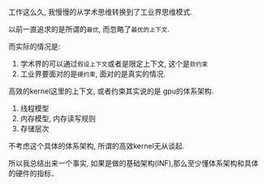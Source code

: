 工作这么久, 我慢慢的从学术思维转换到了工业界思维模式.

以前一直追求的是所谓的`最优`, 而忽略了`最优的上下文`. 

而实际的情况是:
1. 学术界的可以通过`假设上下文`或者是限定上下文, 这个是`软约束`
2. 工业界要面对的是`硬约束`, 面对的是真实的情况.


高效的kernel这里的上下文, 或者约束其实说的是 gpu的体系架构.
1. 线程模型
2. 内存模型, 内存读写规则
3. 存储层次

不考虑这个具体的体系架构, 所谓的高效kernel无从谈起.


所以我总结出来一个事实, 如果是做的基础架构(INF),那么至少懂体系架构和具体的硬件的指标．
